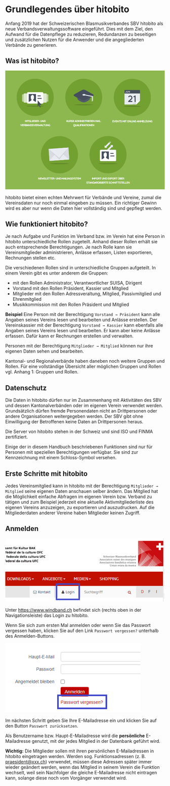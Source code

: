 # Grundlegendes über hitobito

Anfang 2019 hat der Schweizerischen Blasmusikverbandes SBV hitobito als neue Verbandsverwaltungssoftware eingeführt. Dies mit dem Ziel, den Aufwand für die Datenpflege zu reduzieren, Redundanzen zu beseitigen und zusätzlichen Nutzen für die Anwender und die angegliederten Verbände zu generieren.

## Was ist hitobito?

![Übersicht über die Funktionen von hitobtio](media/image1.png)

hitobito bietet einen echten Mehrwert für Verbände und Vereine, zumal die Vereinsdaten nur noch einmal eingeben zu müssen. Ein richtiger Gewinn wird es aber nur wenn die Daten hier vollständig sind und gepflegt werden.

## Wie funktioniert hitobito?

Je nach Aufgabe und Funktion im Verband bzw. im Verein hat eine Person in hitobito unterschiedliche Rollen zugeteilt. Anhand dieser Rollen erhält sie auch entsprechende Berechtigungen. Je nach Rolle kann sie Vereinsmitglieder administrieren, Anlässe erfassen, Listen exportieren, Rechnungen stellen etc.

Die verschiedenen Rollen sind in unterschiedliche Gruppen aufgeteilt. In einem Verein gibt es unter anderem die Gruppen:

* <Verein> mit den Rollen Administrator, Verantwortlicher SUISA, Dirigent
* Vorstand mit den Rollen Präsident, Kassier und Mitglied
* Mitglieder mit den Rollen Adressveraltung, Mitglied, Passivmitglied und Ehrenmitglied
* Musikkommission mit den Rollen Präsident und Mitglied

**Beispiel** Eine Person mit der Berechtigung `Vorstand → Präsident` kann alle Angaben seines Vereins lesen und bearbeiten und Anlässe erstellen. Der Vereinskassier mit der Berechtigung `Vorstand → Kassier` kann ebenfalls alle Angaben seines Vereins lesen und bearbeiten. Er kann aber keine Anlässe erfassen. Dafür kann er Rechnungen erstellen und verwalten.

Personen mit der Berechtigung `Mitglieder → Mitglied` können nur ihre eigenen Daten sehen und bearbeiten.

Kantonal- und Regionalverbände haben daneben noch weitere Gruppen und Rollen. Für eine vollständige Übersicht aller möglichen Gruppen und Rollen vgl. Anhang 1: Gruppen und Rollen.

## Datenschutz
  
Die Daten in hitobito dürfen nur im Zusammenhang mit Aktivitäten des SBV und dessen Kantonalverbänden oder im eigenen Verein verwendet werden. Grundsätzlich dürfen fremde Personendaten nicht an Drittpersonen oder andere Organisationen weitergegeben werden. Der SBV gibt ohne Einwilligung der Betroffenen keine Daten an Drittpersonen heraus.

Die Server von hitobito stehen in der Schweiz und sind ISO und FINMA zertifiziert.

<div class="attention">
Einige der in diesem Handbuch beschriebenen Funktionen sind nur für Personen mit speziellen Berechtigungen verfügbar. Sie sind zur Kennzeichnung mit einem Schloss-Symbol versehen.
</div>    

## Erste Schritte mit hitobito

Jedes Vereinsmitglied kann in hitobito mit der Berechtigung ``Mitglieder → Mitglied`` seine eigenen Daten anschauen selber ändern. Das Mitglied hat die Möglichkeit einfache Abfragen im eigenen Verein bzw. Verband zu tätigen und zum Beispiel jederzeit eine aktuelle Aktivmitgliederliste des eigenen Vereins anzuzeigen, zu exportieren und auszudrucken. Auf die Mitgliederdaten anderer Vereine haben Mitglieder keinen Zugriff.

## Anmelden

![Anmeldung](media/image3.png)

Unter https://www.windband.ch befindet sich (rechts oben in der Navigationsleiste) das Login zu hitobito.

Wenn Sie sich zum ersten Mal anmelden oder wenn Sie das Passwort vergessen haben, klicken Sie auf den Link ``Passwort vergessen?`` unterhalb des Anmelden-Buttons.

![Passwort vergessen](media/image4.png)

Im nächsten Schritt geben Sie Ihre E-Mailadresse ein und klicken Sie auf den Button ``Passwort zurücksetzen``.

Als Benutzername bzw. Haupt-E-Mailadresse wird die **persönliche** E-Mailadresse genutzt, mit der jedes Mitglied in der Datenbank geführt wird.

**Wichtig:** Die Mitglieder sollen mit ihren persönlichen E-Mailadressen in hitobito eingetragen werden. Werden sog. Funktionsadressen (z. B. praesident@xxx.ch) verwendet, müssen diese Adressen später immer wieder geändert werden, wenn das Mitglied in seinem Verein die Funktion wechselt, weil sein Nachfolger die gleiche E-Mailadresse nicht eintragen kann, solange diese noch vom Vorgänger verwendet wird.
